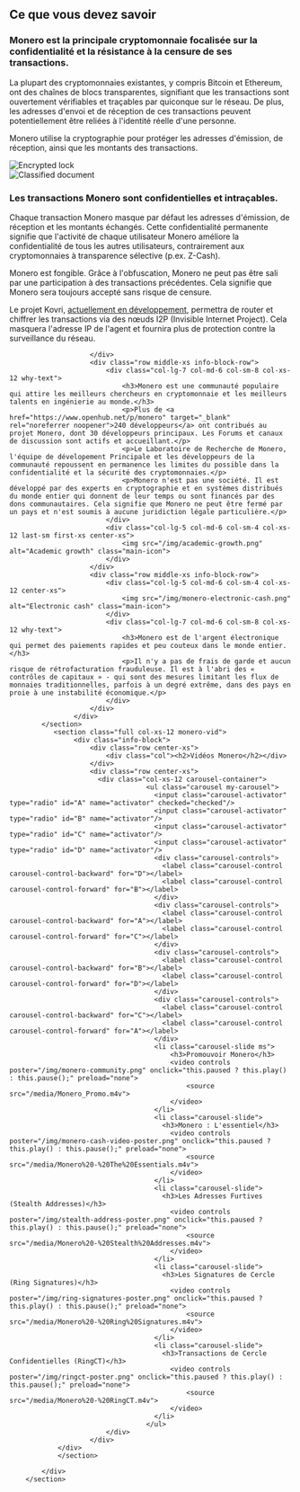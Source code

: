 <div class="site-wrap">
    <section class="container">
            <div class="row">
                <section class="container about-monero full col-xs-12">
                    <div class="info-block">
                        <div class="row center-xs">
                            <div class="col"><h2>Ce que vous devez savoir</h2></div>
                        </div>
                        <div class="row middle-xs info-block-row private">
                            <div class="col-lg-7 col-md-6 col-sm-8 col-xs-12  why-text">
                                <h3>Monero est la principale cryptomonnaie focalisée sur la confidentialité et la résistance à la censure de ses transactions.</h3>
                                <p>La plupart des cryptomonnaies existantes, y compris Bitcoin et Ethereum, ont des chaînes de blocs transparentes, signifiant que les transactions sont ouvertement vérifiables et traçables par quiconque sur le réseau. De plus, les adresses d'envoi et de réception de ces transactions peuvent potentiellement être reliées à l'identité réelle d'une personne. </p>
                                <p>Monero utilise la cryptographie pour protéger les adresses d'émission, de réception, ainsi que les montants des transactions.</p>
                            </div>
                            <div class="col-lg-5 col-md-6 col-sm-4 col-xs-12 last-sm first-xs center-xs">
                                <img src="/img/crypto-lock.png" alt="Encrypted lock" class="main-icon">
                            </div>
                        </div>
                        <div class="row middle-xs info-block-row">
                            <div class="col-lg-5 col-md-6 col-sm-4 col-xs-12 center-xs">
                                <img src="/img/monero-classified.png" alt="Classified document" class="main-icon">
                            </div>
                            <div class="col-lg-7 col-md-6 col-sm-8 col-xs-12 why-text">
                                <h3>Les transactions Monero sont confidentielles et intraçables.</h3>
                                <p>Chaque transaction Monero masque par défaut les adresses d'émission, de réception et les montants échangés. Cette confidentialité permanente signifie que l'activité de chaque utilisateur Monero améliore la confidentialité de tous les autres utilisateurs, contrairement aux cryptomonnaies à transparence sélective (p.ex. Z-Cash).</p>
                                <p>Monero est fongible. Grâce à l'obfuscation, Monero ne peut pas être sali par une participation à des transactions précédentes. Cela signifie que Monero sera toujours accepté sans risque de censure.</p>
                                <p>Le projet Kovri, <a href="https://getkovri.org/">actuellement en développement</a>, permettra de router et chiffrer les transactions via des nœuds I2P (Invisible Internet Project). Cela masquera l'adresse IP de l'agent et fournira plus de protection contre la surveillance du réseau.</p>
                            </div>

                        </div>
                        <div class="row middle-xs info-block-row">
                            <div class="col-lg-7 col-md-6 col-sm-8 col-xs-12 why-text">
                                <h3>Monero est une communauté populaire qui attire les meilleurs chercheurs en cryptomonnaie et les meilleurs talents en ingénierie au monde.</h3>
                                <p>Plus de <a href="https://www.openhub.net/p/monero" target="_blank" rel="noreferrer noopener">240 développeurs</a> ont contribués au projet Monero, dont 30 développeurs principaux. Les Forums et canaux de discussion sont actifs et accueillant.</p>
                                <p>Le Laboratoire de Recherche de Monero, l'équipe de dévelopement Principale et les développeurs de la communauté repoussent en permanence les limites du possible dans la confidentialité et la sécurité des cryptomonnaies.</p>
                                <p>Monero n'est pas une société. Il est développé par des experts en cryptographie et en systèmes distribués du monde entier qui donnent de leur temps ou sont financés par des dons communautaires. Cela signifie que Monero ne peut être fermé par un pays et n'est soumis à aucune juridiction légale particulière.</p>
                            </div>
                            <div class="col-lg-5 col-md-6 col-sm-4 col-xs-12 last-sm first-xs center-xs">
                                <img src="/img/academic-growth.png" alt="Academic growth" class="main-icon">
                            </div>
                        </div>
                        <div class="row middle-xs info-block-row">
                            <div class="col-lg-5 col-md-6 col-sm-4 col-xs-12 center-xs">
                                <img src="/img/monero-electronic-cash.png" alt="Electronic cash" class="main-icon">
                            </div>
                            <div class="col-lg-7 col-md-6 col-sm-8 col-xs-12 why-text">
                                <h3>Monero est de l'argent électronique qui permet des paiements rapides et peu couteux dans le monde entier.</h3>
                                <p>Il n'y a pas de frais de garde et aucun risque de rétrofacturation frauduleuse. Il est à l'abri des « contrôles de capitaux » - qui sont des mesures limitant les flux de monnaies traditionnelles, parfois à un degré extrême, dans des pays en proie à une instabilité économique.</p>
                            </div>
                        </div>
                    </div>
            </section>
               <section class="full col-xs-12 monero-vid">
                    <div class="info-block">
                        <div class="row center-xs">
                            <div class="col"><h2>Vidéos Monero</h2></div>
                        </div>
                        <div class="row center-xs">
                          <div class="col-xs-12 carousel-container">
                                      <ul class="carousel my-carousel">
                                        <input class="carousel-activator" type="radio" id="A" name="activator" checked="checked"/>
                                        <input class="carousel-activator" type="radio" id="B" name="activator"/>
                                        <input class="carousel-activator" type="radio" id="C" name="activator"/>
                                        <input class="carousel-activator" type="radio" id="D" name="activator"/>
                                        <div class="carousel-controls">
                                          <label class="carousel-control carousel-control-backward" for="D"></label>
                                          <label class="carousel-control carousel-control-forward" for="B"></label>
                                        </div>
                                        <div class="carousel-controls">
                                          <label class="carousel-control carousel-control-backward" for="A"></label>
                                          <label class="carousel-control carousel-control-forward" for="C"></label>
                                        </div>
                                        <div class="carousel-controls">
                                          <label class="carousel-control carousel-control-backward" for="B"></label>
                                          <label class="carousel-control carousel-control-forward" for="D"></label>
                                        </div>
                                        <div class="carousel-controls">
                                          <label class="carousel-control carousel-control-backward" for="C"></label>
                                          <label class="carousel-control carousel-control-forward" for="A"></label>
                                        </div>
                                        <li class="carousel-slide ms">
                                            <h3>Promouvoir Monero</h3>
                                            <video controls poster="/img/monero-community.png" onclick="this.paused ? this.play() : this.pause();" preload="none">
                                                <source src="/media/Monero_Promo.m4v">
                                            </video>
                                        </li>
                                        <li class="carousel-slide">
                                          <h3>Monero : L'essentiel</h3>
                                            <video controls poster="/img/monero-cash-video-poster.png" onclick="this.paused ? this.play() : this.pause();" preload="none">
                                                <source src="/media/Monero%20-%20The%20Essentials.m4v">
                                            </video>
                                        </li>
                                        <li class="carousel-slide">
                                          <h3>Les Adresses Furtives (Stealth Addresses)</h3>
                                            <video controls poster="/img/stealth-address-poster.png" onclick="this.paused ? this.play() : this.pause();" preload="none">
                                                <source src="/media/Monero%20-%20Stealth%20Addresses.m4v">
                                            </video>
                                        </li>
                                        <li class="carousel-slide">
                                          <h3>Les Signatures de Cercle (Ring Signatures)</h3>
                                            <video controls poster="/img/ring-signatures-poster.png" onclick="this.paused ? this.play() : this.pause();" preload="none">
                                                <source src="/media/Monero%20-%20Ring%20Signatures.m4v">
                                            </video>
                                        </li>
                                        <li class="carousel-slide">
                                          <h3>Transactions de Cercle Confidentielles (RingCT)</h3>
                                            <video controls poster="/img/ringct-poster.png" onclick="this.paused ? this.play() : this.pause();" preload="none">
                                                <source src="/media/Monero%20-%20RingCT.m4v">
                                            </video>
                                        </li>
                                      </ul>
                            </div>
                        </div>
                </div>
                </section>

            </div>
        </section>
</div>
